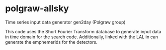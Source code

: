 polgraw-allsky
==============

Time series input data generator gen2day (Polgraw group)

This code uses the Short Fourier Transform database 
to generate input data in time domain for the search code. 
Additionally, linked with the LAL in can generate 
the emphemerids for the detectors. 

